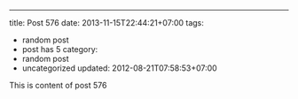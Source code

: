 ---
title: Post 576
date: 2013-11-15T22:44:21+07:00
tags:
  - random post
  - post has 5
category:
  - random post
  - uncategorized
updated: 2012-08-21T07:58:53+07:00

This is content of post 576